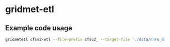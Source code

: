 # gridmet-etl

## Example code usage

```bash
gridmetetl cfsv2-etl --file-prefix cfsv2_ --target-file './data/nhru_01a/nhru_01a.parquet' --output-path './data/output' --weight-file "./data/nhru_01a/cfsv2_nhru01a_weights.csv" --fid nhru_v1_1 --method 2 --fill-missing --no-partial
```
